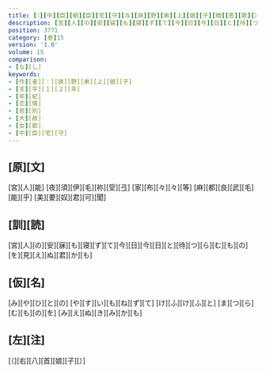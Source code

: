 ```yaml
---
title: [（][中][臣][朝][臣][宅][守][与][狭][野][弟][上][娘][子][贈][答][歌][）]
description: [宮][人][の][安][寐][も][寝][ず][て][今][日][今][日][と][待][つ][ら][む][も][の][を][見][え][ぬ][君][か][も]
position: 3771
category: [巻]15
version: '1.0'
volume: 15
comparison:
- [な][し]
keywords:
- [作][者][：][狭][野][弟][上][娘][子]
- [天][平][１][２][年]
- [年][紀]
- [恋][情]
- [悲][別]
- [大][赦]
- [女][歌]
- [中][臣][宅][守]
---
```


## [原][文]

[宮][人][能] [夜][須][伊][毛][祢][受][弖] [家][布][々][々][等] [麻][都][良][武][毛][能][乎] [美][要][奴][君][可][聞]

## [訓][読]

[宮][人][の][安][寐][も][寝][ず][て][今][日][今][日][と][待][つ][ら][む][も][の][を][見][え][ぬ][君][か][も]

## [仮][名]

[み][や][ひ][と][の] [や][す][い][も][ね][ず][て] [け][ふ][け][ふ][と] [ま][つ][ら][む][も][の][を] [み][え][ぬ][き][み][か][も]

## [左][注]

[（][右][八][首][娘][子][）]
